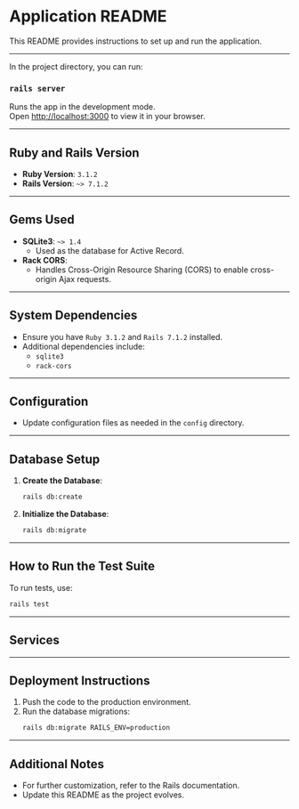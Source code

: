 
# Application README

This README provides instructions to set up and run the application.

---


In the project directory, you can run:

### `rails server`

Runs the app in the development mode.\
Open [http://localhost:3000](http://localhost:3000) to view it in your browser.


---

## Ruby and Rails Version

- **Ruby Version**: `3.1.2`
- **Rails Version**: `~> 7.1.2`

---

## Gems Used

- **SQLite3**: `~> 1.4`
  - Used as the database for Active Record.
- **Rack CORS**: 
  - Handles Cross-Origin Resource Sharing (CORS) to enable cross-origin Ajax requests.

---

## System Dependencies

- Ensure you have `Ruby 3.1.2` and `Rails 7.1.2` installed.
- Additional dependencies include:
  - `sqlite3`
  - `rack-cors`

---

## Configuration

- Update configuration files as needed in the `config` directory.

---

## Database Setup

1. **Create the Database**:
   ```bash
   rails db:create
   ```

2. **Initialize the Database**:
   ```bash
   rails db:migrate
   ```

---

## How to Run the Test Suite

To run tests, use:
```bash
rails test
```

---

## Services


---

## Deployment Instructions

1. Push the code to the production environment.
2. Run the database migrations:
   ```bash
   rails db:migrate RAILS_ENV=production
   ```

---

## Additional Notes

- For further customization, refer to the Rails documentation.
- Update this README as the project evolves.
